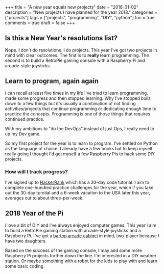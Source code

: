 +++
title = "A new year equals new projects"
date = "2018-01-02"
description = "New projects I have planned for the year 2018."
categories = ["projects"]
tags = ["projects", "programming", "DIY", "python"]
toc = true
comments = true
draft = false
+++

## Is this a New Year's resolutions list?

Nope. I don't do resolutions. I do projects. This year I've got two projects in mind with clear outcomes. The first is to **really** learn programming. The second is to build a RetroPie gaming console with a Raspberry Pi and arcade-style joysticks.

## Learn to program, again again

I can recall at least five times in my life I've tried to learn programming, made some progress and then stopped learning. Why I've stopped boils down to a few things but it's usually a combination of not finding activities/projects that continue programming or dedicating enough time to practice the concepts. Programming is one of those things that requires continued practice.

With my ambitions to "do the DevOps" instead of just Ops, I really need to up my Dev game.

So my first project for the year is to learn to program. I've settled on Python as the language of choice. I already have a few books but to keep myself really going I thought I'd get myself a few Raspberry Pis to hack some DIY projects.

### How will I track progress?

I've signed up to [HackerRank](https://www.hackerrank.com/) which has a 30-day code tutorial. I aim to complete one-hundred practice challenges for the year, which if you take out the 30-day turotial and a 6-week vacation to the USA later this year, averages out to about three-per-week.

## 2018 Year of the Pi

I love a bit of DIY and I've always enjoyed computer games. This year I aim to build a RetroPie gaming station with arcade-style joysticks and a Raspberry Pi. I've got a [bartop arcade cabinet](https://youtu.be/lAMmIcVIh3o) in mind, two-player because I have two daughters.

Based on the success of the gaming console, I may add some more Raspberry Pi projects further down the line. I'm interested in a DIY weather station. Or maybe something with a robot for the kids to play with and learn some basic coding.
